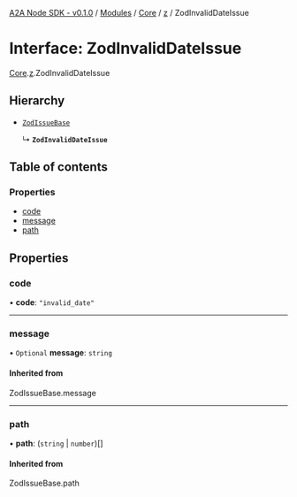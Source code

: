 [A2A Node SDK - v0.1.0](../README.md) / [Modules](../modules.md) / [Core](../modules/Core.md) / [z](../modules/Core.z.md) / ZodInvalidDateIssue

# Interface: ZodInvalidDateIssue

[Core](../modules/Core.md).[z](../modules/Core.z.md).ZodInvalidDateIssue

## Hierarchy

- [`ZodIssueBase`](../modules/Core.z.md#zodissuebase)

  ↳ **`ZodInvalidDateIssue`**

## Table of contents

### Properties

- [code](Core.z.ZodInvalidDateIssue.md#code)
- [message](Core.z.ZodInvalidDateIssue.md#message)
- [path](Core.z.ZodInvalidDateIssue.md#path)

## Properties

### code

• **code**: ``"invalid_date"``

___

### message

• `Optional` **message**: `string`

#### Inherited from

ZodIssueBase.message

___

### path

• **path**: (`string` \| `number`)[]

#### Inherited from

ZodIssueBase.path
